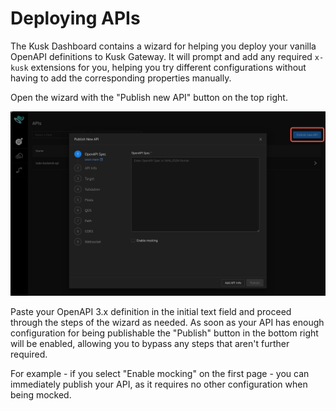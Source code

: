 # Deploying APIs 

The Kusk Dashboard contains a wizard for helping you deploy your vanilla OpenAPI definitions to Kusk Gateway. It will
prompt and add any required `x-kusk` extensions for you, helping you try different configurations without having to 
add the corresponding properties manually.

Open the wizard with the "Publish new API" button on the top right.

![img.png](images/deploy-wizard-page1.png)

Paste your OpenAPI 3.x definition in the initial text field and proceed through the steps of the wizard as needed. As
soon as your API has enough configuration for being publishable the "Publish" button in the bottom right will be enabled,
allowing you to bypass any steps that aren't further required.

For example - if you select "Enable mocking" on the first page - you can immediately publish your API, as it requires
no other configuration when being mocked.